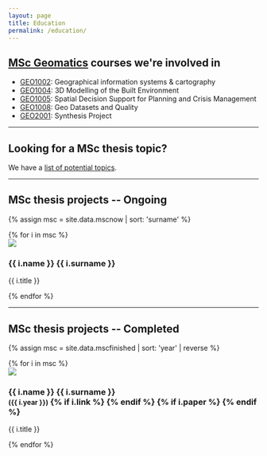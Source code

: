 ```yaml
---
layout: page
title: Education
permalink: /education/
---
```


## <a name="courses"></a> [MSc Geomatics](http://www.geomatics.tudelft.nl) courses we're involved in

  * [GEO1002](http://www.studiegids.tudelft.nl/a101_displayCourse.do?course_id=28151): Geographical information systems & cartography
  * [GEO1004](http://www.studiegids.tudelft.nl/a101_displayCourse.do?course_id=28153): 3D Modelling of the Built Environment
  * [GEO1005](http://www.studiegids.tudelft.nl/a101_displayCourse.do?course_id=28154): Spatial Decision Support for Planning and Crisis Management
  * [GEO1008](http://www.studiegids.tudelft.nl/a101_displayCourse.do?course_id=28157): Geo Datasets and Quality
  * [GEO2001](http://www.studiegids.tudelft.nl/a101_displayCourse.do?course_id=30706): Synthesis Project

- - -

## <a name="theses"></a> Looking for a MSc thesis topic?

We have a [list of potential topics](msctopics).


- - - 

## MSc thesis projects -- Ongoing

{% assign msc = site.data.mscnow | sort: 'surname' %}
<div class="row">
{% for i in msc %}
  <div class="col-sm-4 col-md-3">
    <div class="thumbnail">
      <img src="{{ "/img/msc/" | append: i.image | prepend: site.baseurl }}"/>
      <div class="caption">
        <h3>{{ i.name }} {{ i.surname }}</h3>
        <p>{{ i.title }}</p>
      </div>
    </div>
  </div>
{% endfor %}
</div>

- - -

## MSc thesis projects -- Completed

{% assign msc = site.data.mscfinished | sort: 'year' | reverse %}
<div class="row">
{% for i in msc %}
  <div class="col-sm-4 col-md-3">
    <div class="thumbnail">
      <a href="{{ i.link }}"><img src="{{ "/img/msc/" | append: i.image | prepend: site.baseurl }}"/></a>
      <div class="caption">
        <h3>
          {{ i.name }} {{ i.surname }} 
          <br />
          <small>({{ i.year }})</small>
        {% if i.link %}
          <small><a href="{{ i.link }}"><i class="fa fa-book" title="thesis"></i></a></small>
        {% endif %}
        {% if i.paper %}
          <small><a href="{{ i.paper }}"><i class="fa fa-file-text" title="paper"></i></a></small>
        {% endif %}
        </h3>
        <p>{{ i.title }}</p>
      </div>
    </div>
  </div>
{% endfor %}
</div>


